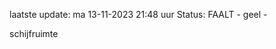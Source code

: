 laatste update: 
ma 13-11-2023 21:48   uur 
Status: FAALT - geel - 
<div class="service Y">schijfruimte</div>